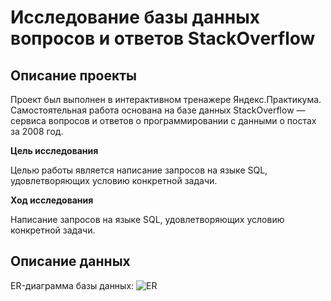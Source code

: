 # Исследование базы данных вопросов и ответов StackOverflow

## Описание проекты

Проект был выполнен в интерактивном тренажере Яндекс.Практикума. Самостоятельная работа основана на базе данных StackOverflow — сервиса вопросов и ответов о программировании с данными о постах за 2008 год.

**Цель исследования**

Целью работы является написание запросов на языке SQL, удовлетворяющих условию конкретной задачи.

**Ход исследования**

Написание запросов на языке SQL, удовлетворяющих условию конкретной задачи.

## Описание данных

ER-диаграмма базы данных:
![ER](https://github.com/KostyaScrylyov/educational_projects_skrylev_konstantin/assets/89590350/fbad2071-c751-42b4-902f-365acd57ae91)
